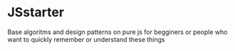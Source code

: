 # JSstarter
Base algoritms and design patterns on pure js for begginers or  people who want to quickly remember or understand these things
